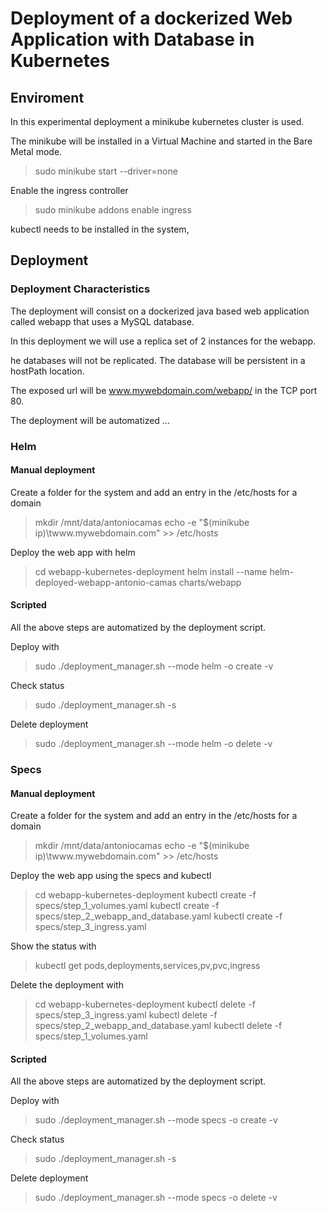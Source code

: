 # Deployment of a dockerized Web Application with Database in Kubernetes

## Enviroment

In this experimental deployment a minikube kubernetes cluster is used.

The minikube will be installed in a Virtual Machine and started in the Bare Metal mode.

> sudo minikube start --driver=none

Enable the ingress controller

> sudo minikube addons enable ingress

kubectl needs to be installed in the system,

## Deployment

### Deployment Characteristics

The deployment will consist on a dockerized java based web application called webapp that uses a MySQL database.

In this deployment we will use a replica set of 2 instances for the webapp.

he databases will not be replicated.
The database will be persistent in a hostPath location.

The exposed url will be www.mywebdomain.com/webapp/ in the TCP port 80.

The deployment will be automatized ...


### Helm

#### Manual deployment

Create a folder for the system and add an entry in the /etc/hosts for a domain
> mkdir /mnt/data/antoniocamas
> echo -e "$(minikube ip)\twww.mywebdomain.com" >> /etc/hosts

Deploy the web app with helm

> cd webapp-kubernetes-deployment
> helm install --name helm-deployed-webapp-antonio-camas charts/webapp

#### Scripted

All the above steps are automatized by the deployment script.

Deploy with
> sudo ./deployment_manager.sh --mode helm -o create  -v

Check status
> sudo ./deployment_manager.sh -s

Delete deployment
> sudo ./deployment_manager.sh --mode helm -o delete  -v

### Specs

#### Manual deployment

Create a folder for the system and add an entry in the /etc/hosts for a domain
> mkdir /mnt/data/antoniocamas
> echo -e "$(minikube ip)\twww.mywebdomain.com" >> /etc/hosts

Deploy the web app using the specs and kubectl

> cd webapp-kubernetes-deployment
> kubectl create -f specs/step_1_volumes.yaml
> kubectl create -f specs/step_2_webapp_and_database.yaml
> kubectl create -f specs/step_3_ingress.yaml

Show the status with
> kubectl get pods,deployments,services,pv,pvc,ingress

Delete the deployment with

> cd webapp-kubernetes-deployment
> kubectl delete -f specs/step_3_ingress.yaml
> kubectl delete -f specs/step_2_webapp_and_database.yaml
> kubectl delete -f specs/step_1_volumes.yaml

#### Scripted

All the above steps are automatized by the deployment script.

Deploy with
> sudo ./deployment_manager.sh --mode specs -o create  -v

Check status
> sudo ./deployment_manager.sh -s

Delete deployment
> sudo ./deployment_manager.sh --mode specs -o delete  -v
